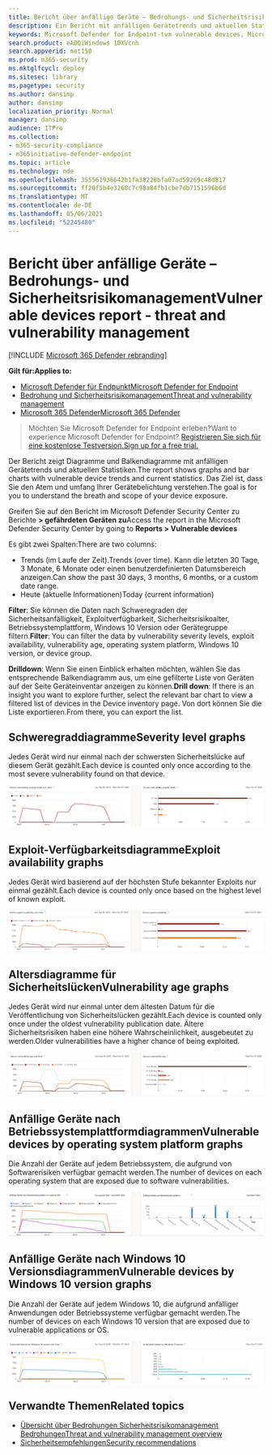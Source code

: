 ```yaml
---
title: Bericht über anfällige Geräte – Bedrohungs- und Sicherheitsrisikomanagement
description: Ein Bericht mit anfälligen Gerätetrends und aktuellen Statistiken. Das Ziel ist, dass Sie den Atem und umfang Ihrer Gerätebelichtung verstehen.
keywords: Microsoft Defender for Endpoint-tvm vulnerable devices, Microsoft Defender for Endpoint, tvm, reduce threat & vulnerability exposure, reduce threat and vulnerability, monitor security configuration
search.product: eADQiWindows 10XVcnh
search.appverid: met150
ms.prod: m365-security
ms.mktglfcycl: deploy
ms.sitesec: library
ms.pagetype: security
ms.author: dansimp
author: dansimp
localization_priority: Normal
manager: dansimp
audience: ITPro
ms.collection:
- m365-security-compliance
- m365initiative-defender-endpoint
ms.topic: article
ms.technology: mde
ms.openlocfilehash: 355561936642b1fa38228bfa07ad59269c48d817
ms.sourcegitcommit: ff20f5b4e3268c7c98a84fb1cbe7db7151596b6d
ms.translationtype: MT
ms.contentlocale: de-DE
ms.lasthandoff: 05/06/2021
ms.locfileid: "52245480"
---
```

# <a name="vulnerable-devices-report---threat-and-vulnerability-management"></a><span data-ttu-id="03a70-105">Bericht über anfällige Geräte – Bedrohungs- und Sicherheitsrisikomanagement</span><span class="sxs-lookup"><span data-stu-id="03a70-105">Vulnerable devices report - threat and vulnerability management</span></span>

[!INCLUDE [Microsoft 365 Defender rebranding](../../includes/microsoft-defender.md)]

<span data-ttu-id="03a70-106">**Gilt für:**</span><span class="sxs-lookup"><span data-stu-id="03a70-106">**Applies to:**</span></span>

- [<span data-ttu-id="03a70-107">Microsoft Defender für Endpunkt</span><span class="sxs-lookup"><span data-stu-id="03a70-107">Microsoft Defender for Endpoint</span></span>](https://go.microsoft.com/fwlink/?linkid=2154037)
- [<span data-ttu-id="03a70-108">Bedrohung und Sicherheitsrisikomanagement</span><span class="sxs-lookup"><span data-stu-id="03a70-108">Threat and vulnerability management</span></span>](next-gen-threat-and-vuln-mgt.md)
- [<span data-ttu-id="03a70-109">Microsoft 365 Defender</span><span class="sxs-lookup"><span data-stu-id="03a70-109">Microsoft 365 Defender</span></span>](https://go.microsoft.com/fwlink/?linkid=2118804)

><span data-ttu-id="03a70-110">Möchten Sie Microsoft Defender for Endpoint erleben?</span><span class="sxs-lookup"><span data-stu-id="03a70-110">Want to experience Microsoft Defender for Endpoint?</span></span> [<span data-ttu-id="03a70-111">Registrieren Sie sich für eine kostenlose Testversion.</span><span class="sxs-lookup"><span data-stu-id="03a70-111">Sign up for a free trial.</span></span>](https://www.microsoft.com/microsoft-365/windows/microsoft-defender-atp?ocid=docs-wdatp-portaloverview-abovefoldlink)

<span data-ttu-id="03a70-112">Der Bericht zeigt Diagramme und Balkendiagramme mit anfälligen Gerätetrends und aktuellen Statistiken.</span><span class="sxs-lookup"><span data-stu-id="03a70-112">The report shows graphs and bar charts with vulnerable device trends and current statistics.</span></span> <span data-ttu-id="03a70-113">Das Ziel ist, dass Sie den Atem und umfang Ihrer Gerätebelichtung verstehen.</span><span class="sxs-lookup"><span data-stu-id="03a70-113">The goal is for you to understand the breath and scope of your device exposure.</span></span>

<span data-ttu-id="03a70-114">Greifen Sie auf den Bericht im Microsoft Defender Security Center zu Berichte **> gefährdeten Geräten zu**</span><span class="sxs-lookup"><span data-stu-id="03a70-114">Access the report in the Microsoft Defender Security Center by going to **Reports > Vulnerable devices**</span></span>

<span data-ttu-id="03a70-115">Es gibt zwei Spalten:</span><span class="sxs-lookup"><span data-stu-id="03a70-115">There are two columns:</span></span>

- <span data-ttu-id="03a70-116">Trends (im Laufe der Zeit).</span><span class="sxs-lookup"><span data-stu-id="03a70-116">Trends (over time).</span></span> <span data-ttu-id="03a70-117">Kann die letzten 30 Tage, 3 Monate, 6 Monate oder einen benutzerdefinierten Datumsbereich anzeigen.</span><span class="sxs-lookup"><span data-stu-id="03a70-117">Can show the past 30 days, 3 months, 6 months, or a custom date range.</span></span>
- <span data-ttu-id="03a70-118">Heute (aktuelle Informationen)</span><span class="sxs-lookup"><span data-stu-id="03a70-118">Today (current information)</span></span>

<span data-ttu-id="03a70-119">**Filter**: Sie können die Daten nach Schweregraden der Sicherheitsanfälligkeit, Exploitverfügbarkeit, Sicherheitsrisikoalter, Betriebssystemplattform, Windows 10 Version oder Gerätegruppe filtern.</span><span class="sxs-lookup"><span data-stu-id="03a70-119">**Filter**: You can filter the data by vulnerability severity levels, exploit availability, vulnerability age, operating system platform, Windows 10 version, or device group.</span></span>

<span data-ttu-id="03a70-120">**Drilldown**: Wenn Sie einen Einblick erhalten möchten, wählen Sie das entsprechende Balkendiagramm aus, um eine gefilterte Liste von Geräten auf der Seite Geräteinventar anzeigen zu können.</span><span class="sxs-lookup"><span data-stu-id="03a70-120">**Drill down**: If there is an insight you want to explore further, select the relevant bar chart to view a filtered list of devices in the Device inventory page.</span></span> <span data-ttu-id="03a70-121">Von dort können Sie die Liste exportieren.</span><span class="sxs-lookup"><span data-stu-id="03a70-121">From there, you can export the list.</span></span>

## <a name="severity-level-graphs"></a><span data-ttu-id="03a70-122">Schweregraddiagramme</span><span class="sxs-lookup"><span data-stu-id="03a70-122">Severity level graphs</span></span>

<span data-ttu-id="03a70-123">Jedes Gerät wird nur einmal nach der schwersten Sicherheitslücke auf diesem Gerät gezählt.</span><span class="sxs-lookup"><span data-stu-id="03a70-123">Each device is counted only once according to the most severe vulnerability found on that device.</span></span>

![Ein Diagramm der aktuellen Schweregrade für Sicherheitslücken für Geräte und ein Diagramm, das die Ebenen im Laufe der Zeit zeigt.](images/tvm-report-severity.png)

## <a name="exploit-availability-graphs"></a><span data-ttu-id="03a70-125">Exploit-Verfügbarkeitsdiagramme</span><span class="sxs-lookup"><span data-stu-id="03a70-125">Exploit availability graphs</span></span>

<span data-ttu-id="03a70-126">Jedes Gerät wird basierend auf der höchsten Stufe bekannter Exploits nur einmal gezählt.</span><span class="sxs-lookup"><span data-stu-id="03a70-126">Each device is counted only once based on the highest level of known exploit.</span></span>

![Ein Diagramm der aktuellen Verfügbarkeit von Geräte-Exploits und ein Diagramm, das die Verfügbarkeit im Laufe der Zeit zeigt.](images/tvm-report-exploit-availability.png)

## <a name="vulnerability-age-graphs"></a><span data-ttu-id="03a70-128">Altersdiagramme für Sicherheitslücken</span><span class="sxs-lookup"><span data-stu-id="03a70-128">Vulnerability age graphs</span></span>

<span data-ttu-id="03a70-129">Jedes Gerät wird nur einmal unter dem ältesten Datum für die Veröffentlichung von Sicherheitslücken gezählt.</span><span class="sxs-lookup"><span data-stu-id="03a70-129">Each device is counted only once under the oldest vulnerability publication date.</span></span> <span data-ttu-id="03a70-130">Ältere Sicherheitsrisiken haben eine höhere Wahrscheinlichkeit, ausgebeutet zu werden.</span><span class="sxs-lookup"><span data-stu-id="03a70-130">Older vulnerabilities have a higher chance of being exploited.</span></span>

![Ein Diagramm des aktuellen Alters von Sicherheitslücken für Geräte und ein Diagramm, das das Alter im Laufe der Zeit zeigt.](images/tvm-report-age.png)

## <a name="vulnerable-devices-by-operating-system-platform-graphs"></a><span data-ttu-id="03a70-132">Anfällige Geräte nach Betriebssystemplattformdiagrammen</span><span class="sxs-lookup"><span data-stu-id="03a70-132">Vulnerable devices by operating system platform graphs</span></span>

<span data-ttu-id="03a70-133">Die Anzahl der Geräte auf jedem Betriebssystem, die aufgrund von Softwarerisiken verfügbar gemacht werden.</span><span class="sxs-lookup"><span data-stu-id="03a70-133">The number of devices on each operating system that are exposed due to software vulnerabilities.</span></span>

![Ein Diagramm der aktuellen anfälligen Geräte nach Betriebssystemplattform und ein Diagramm, das anfällige Geräte nach Betriebssystemplattformen im Laufe der Zeit zeigt.](images/tvm-report-os.png)

## <a name="vulnerable-devices-by-windows-10-version-graphs"></a><span data-ttu-id="03a70-135">Anfällige Geräte nach Windows 10 Versionsdiagrammen</span><span class="sxs-lookup"><span data-stu-id="03a70-135">Vulnerable devices by Windows 10 version graphs</span></span>

<span data-ttu-id="03a70-136">Die Anzahl der Geräte auf jedem Windows 10, die aufgrund anfälliger Anwendungen oder Betriebssysteme verfügbar gemacht werden.</span><span class="sxs-lookup"><span data-stu-id="03a70-136">The number of devices on each Windows 10 version that are exposed due to vulnerable applications or OS.</span></span>

![Ein Diagramm der aktuellen anfälligen Geräte nach Windows 10 Version und ein Diagramm mit anfälligen Geräten nach Windows 10 im Laufe der Zeit.](images/tvm-report-version.png)

## <a name="related-topics"></a><span data-ttu-id="03a70-138">Verwandte Themen</span><span class="sxs-lookup"><span data-stu-id="03a70-138">Related topics</span></span>

- [<span data-ttu-id="03a70-139">Übersicht über Bedrohungen Sicherheitsrisikomanagement Bedrohungen</span><span class="sxs-lookup"><span data-stu-id="03a70-139">Threat and vulnerability management overview</span></span>](next-gen-threat-and-vuln-mgt.md)
- [<span data-ttu-id="03a70-140">Sicherheitsempfehlungen</span><span class="sxs-lookup"><span data-stu-id="03a70-140">Security recommendations</span></span>](tvm-security-recommendation.md)

